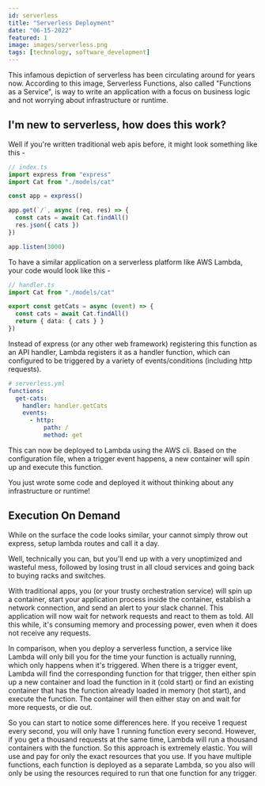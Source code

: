```yaml
---
id: serverless
title: "Serverless Deployment"
date: "06-15-2022"
featured: 1
image: images/serverless.png
tags: [technology, software_development]
---
```


This infamous depiction of serverless has been circulating around for years now. According to this image, Serverless Functions, also called "Functions as a Service", is way to write an application with a focus on business logic and not worrying about infrastructure or runtime.

## I'm new to serverless, how does this work?

Well if you're written traditional web apis before, it might look something like this -

```ts
// index.ts
import express from "express"
import Cat from "./models/cat"

const app = express()

app.get(`/`, async (req, res) => {
  const cats = await Cat.findAll()
  res.json({ cats })
})

app.listen(3000)
```

To have a similar application on a serverless platform like AWS Lambda, your code would look like this -

```ts
// handler.ts
import Cat from "./models/cat"

export const getCats = async (event) => {
  const cats = await Cat.findAll()
  return { data: { cats } }
})

```

Instead of express (or any other web framework) registering this function as an API handler, Lambda registers it as a handler function, which can configured to be triggered by a variety of events/conditions (including http requests).

```yml
# serverless.yml
functions:
  get-cats:
    handler: handler.getCats
    events:
      - http:
          path: /
          method: get
```

This can now be deployed to Lambda using the AWS cli. Based on the configuration file, when a trigger event happens, a new container will spin up and execute this function.

You just wrote some code and deployed it without thinking about any infrastructure or runtime!

## Execution On Demand

While on the surface the code looks similar, your cannot simply throw out express, setup lambda routes and call it a day.

Well, technically you can, but you'll end up with a very unoptimized and wasteful mess, followed by losing trust in all cloud services and going back to buying racks and switches.

With traditional apps, you (or your trusty orchestration service) will spin up a container, start your application process inside the container, establish a network connection, and send an alert to your slack channel. This application will now wait for network requests and react to them as told. All this while, it's consuming memory and processing power, even when it does not receive any requests.

In comparison, when you deploy a serverless function, a service like Lambda will only bill you for the time your function is actually running, which only happens when it's triggered. When there is a trigger event, Lambda will find the corresponding function for that trigger, then either spin up a new container and load the function in it (cold start) or find an existing container that has the function already loaded in memory (hot start), and execute the function. The container will then either stay on and wait for more requests, or die out.

So you can start to notice some differences here. If you receive 1 request every second, you will only have 1 running function every second. However, if you get a thousand requests at the same time, Lambda will run a thousand containers with the function. So this approach is extremely elastic. You will use and pay for only the exact resources that you use. If you have multiple functions, each function is deployed as a separate Lambda, so you also will only be using the resources required to run that one function for any trigger.
